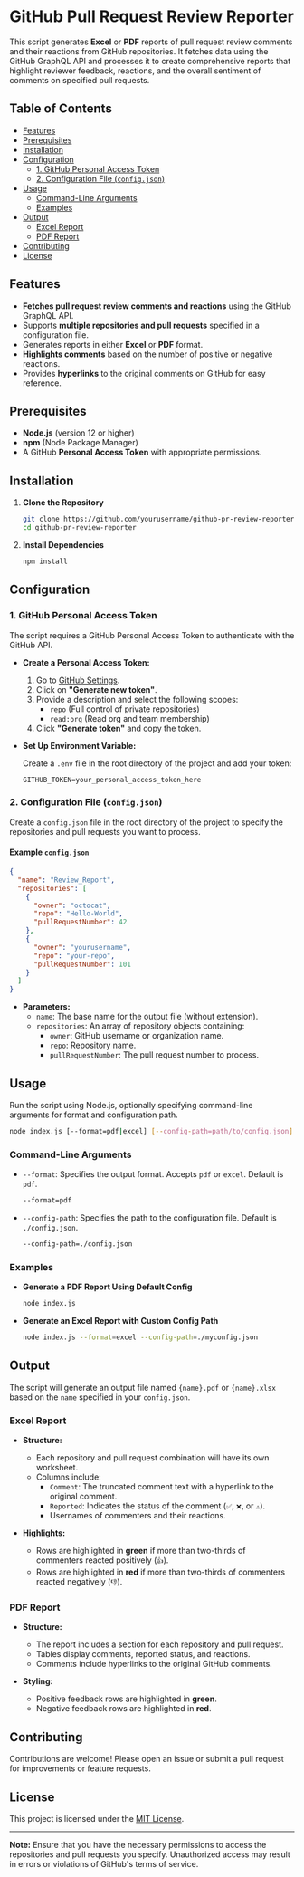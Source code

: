 # GitHub Pull Request Review Reporter

This script generates **Excel** or **PDF** reports of pull request review comments and their reactions from GitHub repositories. It fetches data using the GitHub GraphQL API and processes it to create comprehensive reports that highlight reviewer feedback, reactions, and the overall sentiment of comments on specified pull requests.

## Table of Contents

- [Features](#features)
- [Prerequisites](#prerequisites)
- [Installation](#installation)
- [Configuration](#configuration)
  - [1. GitHub Personal Access Token](#1-github-personal-access-token)
  - [2. Configuration File (`config.json`)](#2-configuration-file-configjson)
- [Usage](#usage)
  - [Command-Line Arguments](#command-line-arguments)
  - [Examples](#examples)
- [Output](#output)
  - [Excel Report](#excel-report)
  - [PDF Report](#pdf-report)
- [Contributing](#contributing)
- [License](#license)

## Features

- **Fetches pull request review comments and reactions** using the GitHub GraphQL API.
- Supports **multiple repositories and pull requests** specified in a configuration file.
- Generates reports in either **Excel** or **PDF** format.
- **Highlights comments** based on the number of positive or negative reactions.
- Provides **hyperlinks** to the original comments on GitHub for easy reference.

## Prerequisites

- **Node.js** (version 12 or higher)
- **npm** (Node Package Manager)
- A GitHub **Personal Access Token** with appropriate permissions.

## Installation

1. **Clone the Repository**

   ```bash
   git clone https://github.com/yourusername/github-pr-review-reporter.git
   cd github-pr-review-reporter
   ```

2. **Install Dependencies**

   ```bash
   npm install
   ```

## Configuration

### 1. GitHub Personal Access Token

The script requires a GitHub Personal Access Token to authenticate with the GitHub API.

- **Create a Personal Access Token:**

  1. Go to [GitHub Settings](https://github.com/settings/tokens).
  2. Click on **"Generate new token"**.
  3. Provide a description and select the following scopes:
     - `repo` (Full control of private repositories)
     - `read:org` (Read org and team membership)
  4. Click **"Generate token"** and copy the token.

- **Set Up Environment Variable:**

  Create a `.env` file in the root directory of the project and add your token:

  ```env
  GITHUB_TOKEN=your_personal_access_token_here
  ```

### 2. Configuration File (`config.json`)

Create a `config.json` file in the root directory of the project to specify the repositories and pull requests you want to process.

#### Example `config.json`

```json
{
  "name": "Review_Report",
  "repositories": [
    {
      "owner": "octocat",
      "repo": "Hello-World",
      "pullRequestNumber": 42
    },
    {
      "owner": "yourusername",
      "repo": "your-repo",
      "pullRequestNumber": 101
    }
  ]
}
```

- **Parameters:**
  - `name`: The base name for the output file (without extension).
  - `repositories`: An array of repository objects containing:
    - `owner`: GitHub username or organization name.
    - `repo`: Repository name.
    - `pullRequestNumber`: The pull request number to process.

## Usage

Run the script using Node.js, optionally specifying command-line arguments for format and configuration path.

```bash
node index.js [--format=pdf|excel] [--config-path=path/to/config.json]
```

### Command-Line Arguments

- `--format`: Specifies the output format. Accepts `pdf` or `excel`. Default is `pdf`.

  ```bash
  --format=pdf
  ```

- `--config-path`: Specifies the path to the configuration file. Default is `./config.json`.

  ```bash
  --config-path=./config.json
  ```

### Examples

- **Generate a PDF Report Using Default Config**

  ```bash
  node index.js
  ```

- **Generate an Excel Report with Custom Config Path**

  ```bash
  node index.js --format=excel --config-path=./myconfig.json
  ```

## Output

The script will generate an output file named `{name}.pdf` or `{name}.xlsx` based on the `name` specified in your `config.json`.

### Excel Report

- **Structure:**

  - Each repository and pull request combination will have its own worksheet.
  - Columns include:
    - `Comment`: The truncated comment text with a hyperlink to the original comment.
    - `Reported`: Indicates the status of the comment (`✅`, `❌`, or `⚠️`).
    - Usernames of commenters and their reactions.

- **Highlights:**

  - Rows are highlighted in **green** if more than two-thirds of commenters reacted positively (`👍`).
  - Rows are highlighted in **red** if more than two-thirds of commenters reacted negatively (`👎`).

### PDF Report

- **Structure:**

  - The report includes a section for each repository and pull request.
  - Tables display comments, reported status, and reactions.
  - Comments include hyperlinks to the original GitHub comments.

- **Styling:**

  - Positive feedback rows are highlighted in **green**.
  - Negative feedback rows are highlighted in **red**.

## Contributing

Contributions are welcome! Please open an issue or submit a pull request for improvements or feature requests.

## License

This project is licensed under the [MIT License](LICENSE).

---

**Note:** Ensure that you have the necessary permissions to access the repositories and pull requests you specify. Unauthorized access may result in errors or violations of GitHub's terms of service.